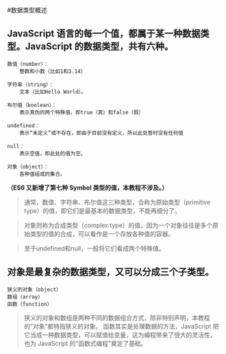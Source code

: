 #数据类型概述

## JavaScript 语言的每一个值，都属于某一种数据类型。JavaScript 的数据类型，共有六种。

```
数值（number）：
    整数和小数（比如1和3.14）

字符串（string）：
    文本（比如Hello World）。

布尔值（boolean）：
    表示真伪的两个特殊值，即true（真）和false（假）

undefined：
    表示“未定义”或不存在，即由于目前没有定义，所以此处暂时没有任何值

null：
    表示空值，即此处的值为空。

对象（object）：
    各种值组成的集合。   
```
**（ES6 又新增了第七种 Symbol 类型的值，本教程不涉及。）**	
	

> 通常，数值、字符串、布尔值这三种类型，合称为原始类型（primitive type）的值，即它们是最基本的数据类型，不能再细分了。


> 对象则称为合成类型（complex type）的值，因为一个对象往往是多个原始类型的值的合成，可以看作是一个存放各种值的容器。


> 至于undefined和null，一般将它们看成两个特殊值。


## 对象是最复杂的数据类型，又可以分成三个子类型。


```
狭义的对象（object）
数组（array）
函数（function）
```

> 狭义的对象和数组是两种不同的数据组合方式，除非特别声明，本教程的“对象”都特指狭义的对象。
  函数其实是处理数据的方法，JavaScript 把它当成一种数据类型，可以赋值给变量，这为编程带来了很大的灵活性，
  也为 JavaScript 的“函数式编程”奠定了基础。



